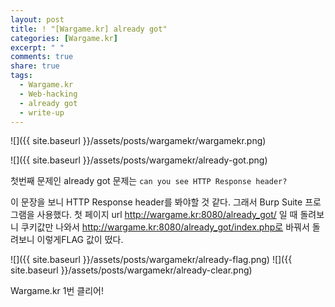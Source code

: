```yaml
---
layout: post
title: ! "[Wargame.kr] already got"
categories: [Wargame.kr]
excerpt: " "
comments: true
share: true
tags:
  - Wargame.kr
  - Web-hacking
  - already got
  - write-up
---
```

![]({{ site.baseurl }}/assets/posts/wargamekr/wargamekr.png)

![]({{ site.baseurl }}/assets/posts/wargamekr/already-got.png)

첫번째 문제인 already got 문제는
`can you see HTTP Response header?`

이 문장을 보니 HTTP Response header를 봐야할 것 같다.
그래서 Burp Suite 프로그램을 사용했다.
첫 페이지 url http://wargame.kr:8080/already_got/ 일 때 돌려보니 쿠키값만 나와서
http://wargame.kr:8080/already_got/index.php로 바꿔서 돌려보니 이렇게FLAG 값이 떴다.

![]({{ site.baseurl }}/assets/posts/wargamekr/already-flag.png)
![]({{ site.baseurl }}/assets/posts/wargamekr/already-clear.png)

Wargame.kr 1번 클리어!
